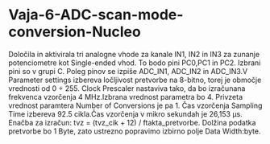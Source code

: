 # Vaja-6-ADC-scan-mode-conversion-Nucleo

Določila in aktivirala tri analogne vhode za kanale IN1, IN2 in IN3 za zunanje potenciometre kot Single-ended vhod. To bodo pini PC0,PC1 in PC2. Izbrani pini so v grupi C. Poleg pinov se izpiše ADC_IN1, ADC_IN2 in ADC_IN3.V Parameter settings izbereva ločljivost pretvorbe na 8-bitno, torej je območje vrednosti od 0 ÷ 255. Clock Prescaler nastaviva tako, da bo izračunana frekvenca vzorčenja 4 MHz.Izbrana vrednost parametra bo 4. Privzeta vrednost paramtera Number of Conversions je pa 1. Čas vzorčenja Sampling Time izbereva 92.5 cikla.Čas vzorčenja v mikro sekundah je 26,153 μs. Enačba za izračun: tvz = (tvz_cik + 12) / ftakta_pretvorbe.
Dolžina podatka pretvorbe bo 1 Byte, zato ustrezno popravimo izbirno polje Data Width:byte. 
